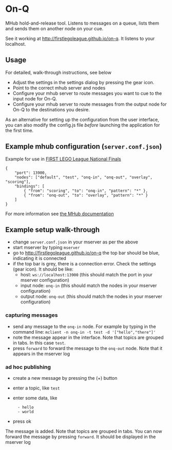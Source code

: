 # On-Q

MHub hold-and-release tool. Listens to messages on a queue, lists them and sends them on another node on your cue.

See it working at http://firstlegoleague.github.io/on-q. It listens to your localhost.

## Usage

For detailed, walk-through instructions, see below

- Adjust the settings in the settings dialog by pressing the gear icon.
- Point to the correct mhub server and nodes
- Configure your mhub server to route messages you want to cue to the input node for On-Q.
- Configure your mhub server to route messages from the output node for On-Q to the destinations you desire.

As an alternative for setting up the configuration from the user interface, you can also modify the config.js file *before* launching the application for the first time.

## Example mhub configuration (`server.conf.json`)

Example for use in [FIRST LEGO League National Finals](https://github.com/FirstLegoLeague/General-IT/wiki/Scenarios#national-finals)

	{
		"port": 13900,
		"nodes": ["default", "test", "onq-in", "onq-out", "overlay", "scoring"],
		"bindings": [
			{ "from": "scoring", "to": "onq-in", "pattern": "*" },
			{ "from": "onq-out", "to": "overlay", "pattern": "*" }
		]
	}

For more information see [the MHub documentation](https://github.com/poelstra/mhub)

## Example setup walk-through

- change `server.conf.json` in your mserver as per the above
- start mserver by typing `mserver`
- go to http://firstlegoleague.github.io/on-q the top bar should be blue, indicating it is connected
- if the top bar is grey, there is a connection error. Check the settings (gear icon). It should be like:
  - host: `ws://localhost:13900` (this should match the port in your mserver configuration)
  - input node: `onq-in` (this should match the nodes in your mserver configuration)
  - output node: `onq-out` (this should match the nodes in your mserver configuration)

### capturing messages

- send any message to the `onq-in` node. For example by typing in the command line: `mclient -n onq-in -t test -d '["hello","there"]'`
- note the message appear in the interface. Note that topics are grouped in tabs. In this case `test`.
- press `forward` to forward the message to the `onq-out` node. Note that it appears in the mserver log

### ad hoc publishing

- create a new message by pressing the (+) button
- enter a topic, like `test`
- enter some data, like

        - hello
        - world
      
- press ok

The message is added. Note that topics are grouped in tabs. You can now forward the message by pressing `forward`. It should be displayed in the mserver log
